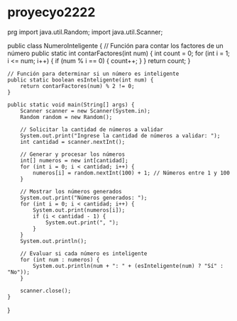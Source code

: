 # proyecyo2222
prg
import java.util.Random;
import java.util.Scanner;

public class NumeroInteligente {
    // Función para contar los factores de un número
    public static int contarFactores(int num) {
        int count = 0;
        for (int i = 1; i <= num; i++) {
            if (num % i == 0) {
                count++;
            }
        }
        return count;
    }

    // Función para determinar si un número es inteligente
    public static boolean esInteligente(int num) {
        return contarFactores(num) % 2 != 0;
    }

    public static void main(String[] args) {
        Scanner scanner = new Scanner(System.in);
        Random random = new Random();

        // Solicitar la cantidad de números a validar
        System.out.print("Ingrese la cantidad de números a validar: ");
        int cantidad = scanner.nextInt();

        // Generar y procesar los números
        int[] numeros = new int[cantidad];
        for (int i = 0; i < cantidad; i++) {
            numeros[i] = random.nextInt(100) + 1; // Números entre 1 y 100
        }

        // Mostrar los números generados
        System.out.print("Números generados: ");
        for (int i = 0; i < cantidad; i++) {
            System.out.print(numeros[i]);
            if (i < cantidad - 1) {
                System.out.print(", ");
            }
        }
        System.out.println();

        // Evaluar si cada número es inteligente
        for (int num : numeros) {
            System.out.println(num + ": " + (esInteligente(num) ? "Sí" : "No"));
        }

        scanner.close();
    }
}
